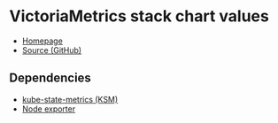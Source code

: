 # VictoriaMetrics stack chart values

- [Homepage](https://victoriametrics.com/)
- [Source (GitHub)](https://github.com/VictoriaMetrics/helm-charts/tree/master/charts/victoria-metrics-k8s-stack)

## Dependencies

- [kube-state-metrics (KSM)](https://github.com/kubernetes/kube-state-metrics/)
- [Node exporter](https://github.com/prometheus/node_exporter)
